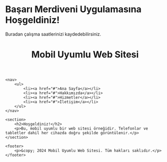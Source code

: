 <!DOCTYPE html>
<html lang="tr">
<head>
    <meta charset="UTF-8">
    <title>Başarı Merdiveni</title>
</head>
<body>
    <h1>Başarı Merdiveni Uygulamasına Hoşgeldiniz!</h1>
    <p>Buradan çalışma saatlerinizi kaydedebilirsiniz.</p>
</body>
</html>
<!DOCTYPE html>
<html lang="tr">
<head>
    <meta charset="UTF-8">
    <meta name="viewport" content="width=device-width, initial-scale=1.0">
    <title>Mobil Uyumlu Site</title>
    <link rel="stylesheet" href="style.css">
</head>
<body>
    <header>
        <h1>Mobil Uyumlu Web Sitesi</h1>
    </header>

    <nav>
        <ul>
            <li><a href="#">Ana Sayfa</a></li>
            <li><a href="#">Hakkımızda</a></li>
            <li><a href="#">Hizmetler</a></li>
            <li><a href="#">İletişim</a></li>
        </ul>
    </nav>

    <section>
        <h2>Hoşgeldiniz!</h2>
        <p>Bu, mobil uyumlu bir web sitesi örneğidir. Telefonlar ve tabletler dahil her cihazda doğru şekilde görüntülenir.</p>
    </section>

    <footer>
        <p>&copy; 2024 Mobil Uyumlu Web Sitesi. Tüm hakları saklıdır.</p>
    </footer>
</body>
</html>
